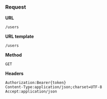 ### Request

**URL**

`/users`

**URL template**

`/users`

**Method**

`GET`

**Headers**

`Authorization:Bearer{token}`  
`Content-Type:application/json;charset=UTF-8`  
`Accept:application/json`  

